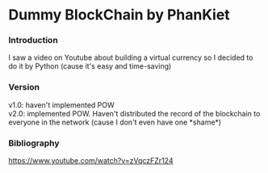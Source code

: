 # Dummy BlockChain by PhanKiet
### Introduction
I saw a video on Youtube about building a virtual currency so I decided to do it by Python (cause it's easy and time-saving)

### Version
v1.0: haven't implemented POW<br>
v2.0: implemented POW. Haven't distributed the record of the blockchain to everyone in the network (cause I don't even have one \*shame\*)

### Bibliography
https://www.youtube.com/watch?v=zVqczFZr124